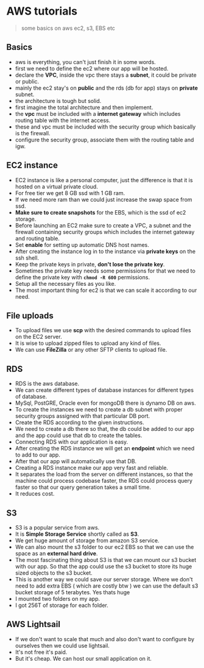# AWS tutorials

> some basics on aws ec2, s3, EBS etc

## Basics

- aws is everything, you can't just finish it in some words.
- first we need to define the ec2 where our app will be hosted.
- declare the **VPC**, inside the vpc there stays a **subnet**, it could be private or public.
- mainly the ec2 stay's on **public** and the rds (db for app) stays on **private** subnet.
- the architecture is tough but solid.
- first imagine the total architecture and then implement.
- the **vpc** must be included with a **internet gateway** which includes routing table with the internet access.
- these and vpc must be included with the security group which basically is the firewall.
- configure the security group, associate them with the routing table and igw.

## EC2 instance

- EC2 instance is like a personal computer, just the difference is that it is hosted on a virtual private cloud.
- For free tier we get 8 GB ssd with 1 GB ram.
- If we need more ram than we could just increase the swap space from ssd.
- **Make sure to create snapshots** for the EBS, which is the ssd of ec2 storage.
- Before launching an EC2 make sure to create a VPC, a subnet and the firewall containing security groups which includes the internet gateway and routing table.
- Set **enable** for setting up automatic DNS host names.
- After creating the instance log in to the instance via **private keys** on the ssh shell.
- Keep the private keys in private, **don't lose the private key**.
- Sometimes the private key needs some permissions for that we need to define the private key with **`chmod -R 600`** permissions.
- Setup all the necessary files as you like.
- The most important thing for ec2 is that we can scale it according to our need.

## File uploads

- To upload files we use **scp** with the desired commands to upload files on the EC2 server.
- It is wise to upload zipped files to upload any kind of files.
- We can use **FileZilla** or any other SFTP clients to upload file.

## RDS

- RDS is the aws database.
- We can create different types of database instances for different types of database.
- MySql, PostGRE, Oracle even for mongoDB there is dynamo DB on aws.
- To create the instances we need to create a db subnet with proper security groups assigned with that particular DB port.
- Create the RDS according to the given instructions.
- We need to create a db there so that, the db could be added to our app and the app could use that db to create the tables.
- Connecting RDS with our application is easy.
- After creating the RDS instance we will get an **endpoint** which we need to add to our app.
- After that our app will automatically use that DB.
- Creating a RDS instance make our app very fast and reliable.
- It separates the load from the server on different instances, so that the machine could process codebase faster, the RDS could process query faster so that our query generation takes a small time.
- It reduces cost.

## S3

- S3 is a popular service from aws.
- It is **Simple Storage Service** shortly called as **S3**.
- We get huge amount of storage from amazon S3 service.
- We can also mount the s3 folder to our ec2 EBS so that we can use the space as an **external hard drive**.
- The most fascinating thing about S3 is that we can mount our s3 bucket with our app. So that the app could use the s3 bucket to store its huge sized objects to the s3 bucket.
- This is another way we could save our server storage. Where we don't need to add extra EBS ( which are costly btw ) we can use the default s3 bucket storage of 5 terabytes. Yes thats huge
- I mounted two folders on my app.
- I got 256T of storage for each folder.

## AWS Lightsail

- If we don't want to scale that much and also don't want to configure by ourselves then we could use lightsail.
- It's not free it's paid.
- But it's cheap. We can host our small application on it.
